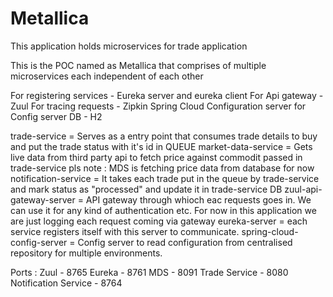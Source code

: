 # Metallica
This application holds microservices for trade application

This is the POC named as Metallica that comprises of multiple 
microservices each independent of each other

For registering services - Eureka server and eureka client
For Api gateway - Zuul
For tracing requests - Zipkin
Spring Cloud Configuration server for Config server
DB - H2

trade-service = Serves as a entry point that consumes trade details to buy and put the trade status with it's id in QUEUE
market-data-service = Gets live data from third party api to fetch price against commodit passed in trade-service
        pls note : MDS is fetching price data from database for now
notification-service = It takes each trade put in the queue by trade-service and mark status as "processed" and update 
        it in trade-service DB
zuul-api-gateway-server = API gateway through whioch eac requests goes in. We can use it for any kind of authentication etc.
          For now in this application we are just logging each request coming via gateway
eureka-server =  each service registers itself with this server to communicate.
spring-cloud-config-server = Config server to read configuration from centralised repository for multiple environments.


Ports :
        Zuul - 8765
        Eureka - 8761
        MDS - 8091
        Trade Service - 8080
        Notification Service - 8764
